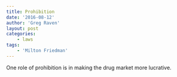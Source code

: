 ```yaml
---
title: Prohibition
date: '2016-08-12'
author: 'Greg Raven'
layout: post
categories:
    - laws
tags:
    - 'Milton Friedman'
---
```


One role of prohibition is in making the drug market more lucrative.